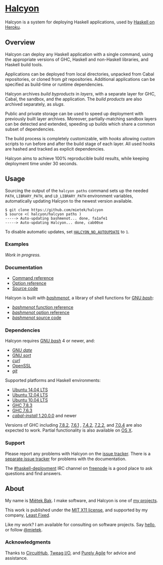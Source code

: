 [Halcyon](https://halcyon.sh/)
==============================

Halcyon is a system for deploying Haskell applications, used by [Haskell on Heroku](https://haskellonheroku.com/).


Overview
--------

Halcyon can deploy any Haskell application with a single command, using the appropriate versions of GHC, Haskell and non-Haskell libraries, and Haskell build tools.

Applications can be deployed from local directories, unpacked from Cabal repositories, or cloned from _git_ repositories.  Additional applications can be specified as build-time or runtime dependencies.

Halcyon archives _build byproducts_ in _layers_, with a separate layer for GHC, Cabal, the sandbox, and the application.  The _build products_ are also archived separately, as _slugs_.

Public and private storage can be used to speed up deployment with previously built layer archives.  Moreover, partially-matching sandbox layers can be detected and extended, speeding up builds which share a common subset of dependencies.

The build process is completely customizable, with _hooks_ allowing custom scripts to run before and after the build stage of each layer.  All used hooks are hashed and tracked as explicit dependencies.

Halcyon aims to achieve 100% reproducible build results, while keeping deployment time under 30 seconds.


Usage
-----

Sourcing the output of the `halcyon paths` command sets up the needed `PATH`, `LIBRARY_PATH`, and `LD_LIBRARY_PATH` environment variables, automatically updating Halcyon to the newest version available.

```
$ git clone https://github.com/mietek/halcyon
$ source <( halcyon/halcyon paths )
-----> Auto-updating bashmenot... done, fa1afe1
-----> Auto-updating Halcyon... done, cab00se
```

To disable automatic updates, set [`HALCYON_NO_AUTOUPDATE`](options/#halcyon_no_autoupdate) to `1`.


### Examples

_Work in progress._


### Documentation

- [Command reference](https://halcyon.sh/commands/)
- [Option reference](https://halcyon.sh/options/)
- [Source code](https://github.com/mietek/halcyon/)

Halcyon is built with [_bashmenot_](https://bashmenot.mietek.io/), a library of shell functions for [GNU _bash_](https://gnu.org/software/bash/):

- [_bashmenot_ function reference](https://bashmenot.mietek.io/functions/)
- [_bashmenot_ option reference](https://bashmenot.mietek.io/options/)
- [_bashmenot_ source code](https://github.com/mietek/bashmenot/)


### Dependencies

Halcyon requires [GNU _bash_](https://gnu.org/software/bash/) 4 or newer, and:

- [GNU _date_](https://gnu.org/software/coreutils/manual/html_node/date-invocation.html)
- [GNU _sort_](https://gnu.org/software/coreutils/manual/html_node/sort-invocation.html)
- [_curl_](http://curl.haxx.se/)
- [OpenSSL](https://openssl.org/)
- [_git_](http://git-scm.com/)

Supported platforms and Haskell environments:

- [Ubuntu 14.04 LTS](http://releases.ubuntu.com/14.04/)
- [Ubuntu 12.04 LTS](http://releases.ubuntu.com/12.04/)
- [Ubuntu 10.04 LTS](http://releases.ubuntu.com/10.04/)
- [GHC 7.8.3](https://haskell.org/ghc/download_ghc_7_8_3)
- [GHC 7.6.3](https://haskell.org/ghc/download_ghc_7_6_3)
- [_cabal-install_ 1.20.0.0](https://haskell.org/cabal/download.html) and newer

Versions of GHC including [7.8.2](https://haskell.org/ghc/download_ghc_7_8_2), [7.6.1](https://haskell.org/ghc/download_ghc_7_6_1) , [7.4.2](https://haskell.org/ghc/download_ghc_7_4_2), [7.2.2](https://haskell.org/ghc/download_ghc_7_2_2), and [7.0.4](https://haskell.org/ghc/download_ghc_7_0_4) are also expected to work.  Partial functionality is also available on [OS X](http://www.apple.com/osx/).


### Support

Please report any problems with Halcyon on the [issue tracker](https://github.com/mietek/halcyon/issues/).  There is a [separate issue tracker](https://github.com/mietek/halcyon-website/issues/) for problems with the documentation.

The [#haskell-deployment](irc://chat.freenode.net/haskell-deployment) IRC channel on [freenode](https://freenode.net/) is a good place to ask questions and find answers.


About
-----

My name is [Miëtek Bak](https://mietek.io/).  I make software, and Halcyon is one of [my projects](https://mietek.io/projects/).

This work is published under the [MIT X11 license](https://halcyon.sh/license/), and supported by my company, [Least Fixed](https://leastfixed.com/).

Like my work?  I am available for consulting on software projects.  Say [hello](https://mietek.io/), or follow [@mietek](https://twitter.com/mietek).


### Acknowledgments

Thanks to [CircuitHub](https://circuithub.com/), [Tweag I/O](http://tweag.io/), and [Purely Agile](http://purelyagile.com/) for advice and assistance.
